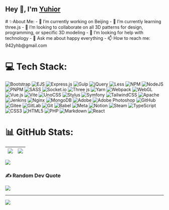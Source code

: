 <h2>Hey 👋, I'm <a href="https://yuhior.com/">Yuhior</a></h2>
# ✨About Me:
- 🔭 I’m currently working on Beijing
- 🌱 I’m currently learning three.js
- 👯 I’m looking to collaborate on all 3D patterns for design, programming, or specific 3D modeling
- 🤔 I’m looking for help with technology
- 💬 Ask me about happy everything
- 📫 How to reach me: 942yhb@gmail.com


# 💻 Tech Stack:
![Bootstrap](https://img.shields.io/badge/bootstrap-%238511FA.svg?style=flat&logo=bootstrap&logoColor=white) ![EJS](https://img.shields.io/badge/ejs-%23B4CA65.svg?style=flat&logo=ejs&logoColor=black) ![Express.js](https://img.shields.io/badge/express.js-%23404d59.svg?style=flat&logo=express&logoColor=%2361DAFB) ![Gulp](https://img.shields.io/badge/GULP-%23CF4647.svg?style=flat&logo=gulp&logoColor=white) ![jQuery](https://img.shields.io/badge/jquery-%230769AD.svg?style=flat&logo=jquery&logoColor=white) ![Less](https://img.shields.io/badge/less-2B4C80?style=flat&logo=less&logoColor=white) ![NPM](https://img.shields.io/badge/NPM-%23CB3837.svg?style=flat&logo=npm&logoColor=white) ![NodeJS](https://img.shields.io/badge/node.js-6DA55F?style=flat&logo=node.js&logoColor=white) ![PNPM](https://img.shields.io/badge/pnpm-%234a4a4a.svg?style=flat&logo=pnpm&logoColor=f69220) ![SASS](https://img.shields.io/badge/SASS-hotpink.svg?style=flat&logo=SASS&logoColor=white) ![Socket.io](https://img.shields.io/badge/Socket.io-black?style=flat&logo=socket.io&badgeColor=010101) ![Three js](https://img.shields.io/badge/threejs-black?style=flat&logo=three.js&logoColor=white) ![Yarn](https://img.shields.io/badge/yarn-%232C8EBB.svg?style=flat&logo=yarn&logoColor=white) ![Webpack](https://img.shields.io/badge/webpack-%238DD6F9.svg?style=flat&logo=webpack&logoColor=black) ![WebGL](https://img.shields.io/badge/WebGL-990000?logo=webgl&logoColor=white&style=flat) ![Vue.js](https://img.shields.io/badge/vue.js-%2335495e.svg?style=flat&logo=vuedotjs&logoColor=%234FC08D) ![Vite](https://img.shields.io/badge/vite-%23646CFF.svg?style=flat&logo=vite&logoColor=white) ![UnoCSS](https://img.shields.io/badge/unocss-333333.svg?style=flat&logo=unocss&logoColor=white) ![Stylus](https://img.shields.io/badge/stylus-%23ff6347.svg?style=flat&logo=stylus&logoColor=white) ![Symfony](https://img.shields.io/badge/symfony-%23000000.svg?style=flat&logo=symfony&logoColor=white) ![TailwindCSS](https://img.shields.io/badge/tailwindcss-%2338B2AC.svg?style=flat&logo=tailwind-css&logoColor=white) ![Apache](https://img.shields.io/badge/apache-%23D42029.svg?style=flat&logo=apache&logoColor=white) ![Jenkins](https://img.shields.io/badge/jenkins-%232C5263.svg?style=flat&logo=jenkins&logoColor=white) ![Nginx](https://img.shields.io/badge/nginx-%23009639.svg?style=flat&logo=nginx&logoColor=white) ![MongoDB](https://img.shields.io/badge/MongoDB-%234ea94b.svg?style=flat&logo=mongodb&logoColor=white) ![Adobe](https://img.shields.io/badge/adobe-%23FF0000.svg?style=flat&logo=adobe&logoColor=white) ![Adobe Photoshop](https://img.shields.io/badge/adobe%20photoshop-%2331A8FF.svg?style=flat&logo=adobe%20photoshop&logoColor=white) ![GitHub](https://img.shields.io/badge/github-%23121011.svg?style=flat&logo=github&logoColor=white) ![Gitee](https://img.shields.io/badge/Gitee-C71D23?style=flat&logo=gitee&logoColor=white) ![GitLab](https://img.shields.io/badge/gitlab-%23181717.svg?style=flat&logo=gitlab&logoColor=white) ![Git](https://img.shields.io/badge/git-%23F05033.svg?style=flat&logo=git&logoColor=white) ![Babel](https://img.shields.io/badge/Babel-F9DC3e?style=flat&logo=babel&logoColor=black) ![Meta](https://img.shields.io/badge/Meta-%230467DF.svg?style=flat&logo=Meta&logoColor=white) ![Notion](https://img.shields.io/badge/Notion-%23000000.svg?style=flat&logo=notion&logoColor=white) ![Steam](https://img.shields.io/badge/steam-%23000000.svg?style=flat&logo=steam&logoColor=white) ![TypeScript](https://img.shields.io/badge/typescript-%23007ACC.svg?style=flat&logo=typescript&logoColor=white) ![CSS3](https://img.shields.io/badge/css3-%231572B6.svg?style=flat&logo=css3&logoColor=white) ![HTML5](https://img.shields.io/badge/html5-%23E34F26.svg?style=flat&logo=html5&logoColor=white) ![PHP](https://img.shields.io/badge/php-%23777BB4.svg?style=flat&logo=php&logoColor=white) ![Markdown](https://img.shields.io/badge/markdown-%23000000.svg?style=flat&logo=markdown&logoColor=white) ![React](https://img.shields.io/badge/react-%2320232a.svg?style=flat&logo=react&logoColor=%2361DAFB)
# 📊 GitHub Stats:
| <img align="center" src="https://github-readme-stats.vercel.app/api?username=Yuhior&theme=dark&hide_border=false&include_all_commits=true&count_private=true" /> | <img align="center" src="https://github-readme-streak-stats.herokuapp.com/?user=Yuhior&theme=dark&hide_border=false" /> |
| :----------------------------------------------------------- | -----------------------------------------------------------: |

![](https://github-readme-stats.vercel.app/api/top-langs/?username=Yuhior&theme=dark&hide_border=false&include_all_commits=true&count_private=true&layout=compact)

### ✍️ Random Dev Quote
![](https://quotes-github-readme.vercel.app/api?type=horizontal&theme=gruvbox)

---
[![](https://visitcount.itsvg.in/api?id=Yuhior&icon=0&color=0)](https://visitcount.itsvg.in)

<!-- Proudly created with GPRM ( https://gprm.itsvg.in ) -->
